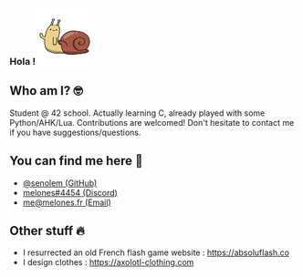 ### Hola !<img src="https://github.com/senolem/senolem/blob/main/lich.gif" width="100" height="100"/>

## Who am I? 🤓
Student @ 42 school. Actually learning C, already played with some Python/AHK/Lua.
Contributions are welcomed! Don't hesitate to contact me if you have suggestions/questions.

## You can find me here 👀
- [@senolem (GitHub)](https://www.github.com/senolem)
- [melones#4454 (Discord)](#)
- [me@melones.fr (Email)](mailto:me@melones.fr)

## Other stuff 🔥
- I resurrected an old French flash game website : https://absoluflash.co
- I design clothes : https://axolotl-clothing.com
